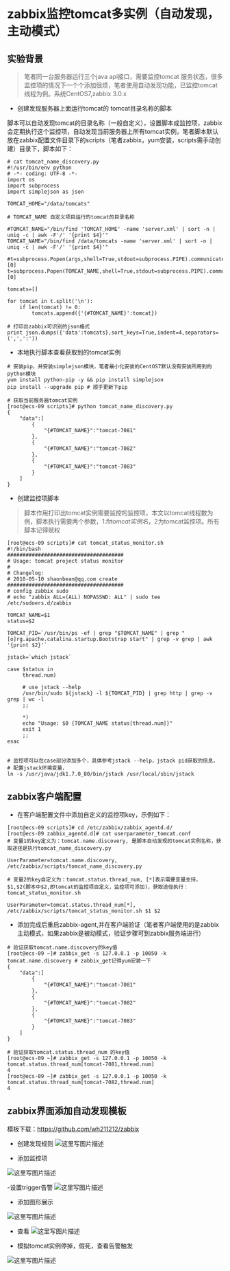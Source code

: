 # zabbix监控tomcat多实例（自动发现，主动模式）

## 实验背景

> 笔者同一台服务器运行三个java api接口，需要监控tomcat 服务状态，很多监控项的情况下一个个添加很烦，笔者使用自动发现功能，已监控tomcat线程为例。系统CentOS7,zabbix 3.0.x

- 创建发现服务器上面运行tomcat的 tomcat目录名称的脚本

脚本可以自动发现tomcat的目录名称（一般自定义），设置脚本成监控项，zabbix会定期执行这个监控项，自动发现当前服务器上所有tomcat实例，笔者脚本默认放在zabbix配置文件目录下的scripts（笔者zabbix，yum安装，scripts需手动创建）目录下，脚本如下：

```
# cat tomcat_name_discovery.py
#!/usr/bin/env python 
# -*- coding: UTF-8 -*-
import os
import subprocess
import simplejson as json

TOMCAT_HOME="/data/tomcats"

# TOMCAT_NAME 自定义项目运行的tomcat的目录名称

#TOMCAT_NAME="/bin/find 'TOMCAT_HOME' -name 'server.xml' | sort -n | uniq -c | awk -F'/' '{print $4}'"
TOMCAT_NAME="/bin/find /data/tomcats -name 'server.xml' | sort -n | uniq -c | awk -F'/' '{print $4}'"

#t=subprocess.Popen(args,shell=True,stdout=subprocess.PIPE).communicate()[0]
t=subprocess.Popen(TOMCAT_NAME,shell=True,stdout=subprocess.PIPE).communicate()[0]

tomcats=[]

for tomcat in t.split('\n'):
    if len(tomcat) != 0:
        tomcats.append({'{#TOMCAT_NAME}':tomcat})

# 打印出zabbix可识别的json格式
print json.dumps({'data':tomcats},sort_keys=True,indent=4,separators=(',',':'))
```

- 本地执行脚本查看获取到的tomcat实例

```
# 安装pip，并安装simplejson模块，笔者最小化安装的CentOS7默认没有安装所用到的python模块
yum install python-pip -y && pip install simplejson 
pip install --upgrade pip # 顺手更新下pip

# 获取当前服务器tomcat实例
[root@ecs-09 scripts]# python tomcat_name_discovery.py 
{
    "data":[
        {
            "{#TOMCAT_NAME}":"tomcat-7081"
        },
        {
            "{#TOMCAT_NAME}":"tomcat-7082"
        },
        {
            "{#TOMCAT_NAME}":"tomcat-7083"
        }
    ]
}
```

- 创建监控项脚本

> 脚本作用打印出tomcat实例需要监控的监控项，本文以tomcat线程数为例，脚本执行需要两个参数，$1为tomcat实例名，$2为tomcat监控项。所有脚本记得赋权

```
[root@ecs-09 scripts]# cat tomcat_status_monitor.sh 
#!/bin/bash
######################################
# Usage: tomcat project status monitor
#
# Changelog:
# 2018-05-10 shaonbean@qq.com create
######################################
# config zabbix sudo
# echo "zabbix ALL=(ALL) NOPASSWD: ALL" | sudo tee /etc/sudoers.d/zabbix 

TOMCAT_NAME=$1
status=$2

TOMCAT_PID=`/usr/bin/ps -ef | grep "$TOMCAT_NAME" | grep "[o]rg.apache.catalina.startup.Bootstrap start" | grep -v grep | awk '{print $2}'`

jstack=`which jstack`

case $status in
     thread.num)

     # use jstack --help
     /usr/bin/sudo ${jstack} -l ${TOMCAT_PID} | grep http | grep -v grep | wc -l
     ;;

     *)
     echo "Usage: $0 {TOMCAT_NAME status[thread.num]}"
     exit 1
     ;;
esac


# 监控项可以在case部分添加多个，具体参考jstack --help，jstack pid获取的信息，
# 配置jstack环境变量，
ln -s /usr/java/jdk1.7.0_80/bin/jstack /usr/local/sbin/jstack 
```

## zabbix客户端配置

- 在客户端配置文件中添加自定义的监控项key，示例如下：

```
[root@ecs-09 scripts]# cd /etc/zabbix/zabbix_agentd.d/
[root@ecs-09 zabbix_agentd.d]# cat userparameter_tomcat.conf 
# 变量1的key定义为：tomcat.name.discovery, 是脚本自动发现的tomcat实例名称，获取途径是执行tomcat_name_discovery.py

UserParameter=tomcat.name.discovery, /etc/zabbix/scripts/tomcat_name_discovery.py

# 变量2的key自定义为：tomcat.status.thread_num, [*]表示需要变量支持，$1,$2(脚本中$2,即tomcat的监控项自定义，监控项可添加)，获取途径执行：tomcat_status_monitor.sh

UserParameter=tomcat.status.thread_num[*], /etc/zabbix/scripts/tomcat_status_monitor.sh $1 $2
```

- 添加完成后重启zabbix-agent,并在客户端验证（笔者客户端使用的是zabbix主动模式，如果zabbix是被动模式，验证步骤可到zabbix服务端进行）

```
# 验证获取tomcat.name.discovery的key值 
[root@ecs-09 ~]# zabbix_get -s 127.0.0.1 -p 10050 -k tomcat.name.discovery # zabbix_get记得yum安装一下
{
    "data":[
        {
            "{#TOMCAT_NAME}":"tomcat-7081"
        },
        {
            "{#TOMCAT_NAME}":"tomcat-7082"
        },
        {
            "{#TOMCAT_NAME}":"tomcat-7083"
        }
    ]
}

# 验证获取tomcat.status.thread_num 的key值
[root@ecs-09 ~]# zabbix_get -s 127.0.0.1 -p 10050 -k tomcat.status.thread_num[tomcat-7081,thread.num] 
4
[root@ecs-09 ~]# zabbix_get -s 127.0.0.1 -p 10050 -k tomcat.status.thread_num[tomcat-7082,thread.num]
4
```

## zabbix界面添加自动发现模板

模板下载：https://github.com/wh211212/zabbix

- 创建发现规则
![这里写图片描述](https://img-blog.csdn.net/20180510130953474?watermark/2/text/aHR0cHM6Ly9ibG9nLmNzZG4ubmV0L3doMjExMjEy/font/5a6L5L2T/fontsize/400/fill/I0JBQkFCMA==/dissolve/70)

- 添加监控项

![这里写图片描述](https://img-blog.csdn.net/20180510131029825?watermark/2/text/aHR0cHM6Ly9ibG9nLmNzZG4ubmV0L3doMjExMjEy/font/5a6L5L2T/fontsize/400/fill/I0JBQkFCMA==/dissolve/70)

-设置trigger告警
![这里写图片描述](https://img-blog.csdn.net/2018051013111528?watermark/2/text/aHR0cHM6Ly9ibG9nLmNzZG4ubmV0L3doMjExMjEy/font/5a6L5L2T/fontsize/400/fill/I0JBQkFCMA==/dissolve/70)

- 添加图形展示

![这里写图片描述](https://img-blog.csdn.net/20180510131159769?watermark/2/text/aHR0cHM6Ly9ibG9nLmNzZG4ubmV0L3doMjExMjEy/font/5a6L5L2T/fontsize/400/fill/I0JBQkFCMA==/dissolve/70)

- 查看
![这里写图片描述](https://img-blog.csdn.net/20180510131301199?watermark/2/text/aHR0cHM6Ly9ibG9nLmNzZG4ubmV0L3doMjExMjEy/font/5a6L5L2T/fontsize/400/fill/I0JBQkFCMA==/dissolve/70)

- 模拟tomcat实例停掉，假死，查看告警触发

![这里写图片描述](https://img-blog.csdn.net/20180510131504714?watermark/2/text/aHR0cHM6Ly9ibG9nLmNzZG4ubmV0L3doMjExMjEy/font/5a6L5L2T/fontsize/400/fill/I0JBQkFCMA==/dissolve/70)
